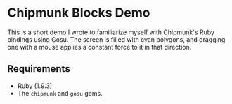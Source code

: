 # Chipmunk Blocks Demo

This is a short demo I wrote to familiarize myself with Chipmunk's Ruby
bindings using Gosu. The screen is filled with cyan polygons, and dragging one with a mouse
applies a constant force to it in that direction.

## Requirements

* Ruby (1.9.3)
* The `chipmunk` and `gosu` gems.
